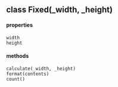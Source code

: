 ## class Fixed(_width, _height)
  #### properties
    width
    height
  #### methods
    calculate(_width, _height)
    format(contents)
    count()